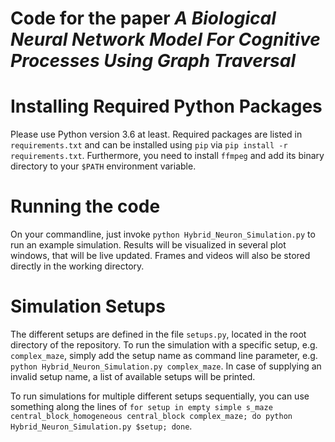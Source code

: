 Code for the paper _A Biological Neural Network Model For Cognitive Processes Using Graph Traversal_ 
====================================================================================================


# Installing Required Python Packages
Please use Python version 3.6 at least.
Required packages are listed in `requirements.txt` and can be installed using `pip` via `pip install -r requirements.txt`.
Furthermore, you need to install `ffmpeg` and add its binary directory to your `$PATH` environment variable.

# Running the code
On your commandline, just invoke `python Hybrid_Neuron_Simulation.py` to run an example simulation.
Results will be visualized in several plot windows, that will be live updated.
Frames and videos will also be stored directly in the working directory.

# Simulation Setups
The different setups are defined in the file `setups.py`, located in the root directory of the repository.
To run the simulation with a specific setup, e.g. `complex_maze`, simply add the setup name as command line parameter, e.g. `python Hybrid_Neuron_Simulation.py complex_maze`.
In case of supplying an invalid setup name, a list of available setups will be printed.

To run simulations for multiple different setups sequentially, you can use something along the lines of `for setup in empty simple s_maze central_block_homogeneous central_block complex_maze; do python Hybrid_Neuron_Simulation.py $setup; done`.
